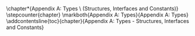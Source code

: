 \chapter*{Appendix A: Types \\ (Structures, Interfaces and Constants)}
\stepcounter{chapter}
\markboth{Appendix A: Types}{Appendix A: Types}
\addcontentsline{toc}{chapter}{Appendix A: Types - Structures, Interfaces and Constants}
